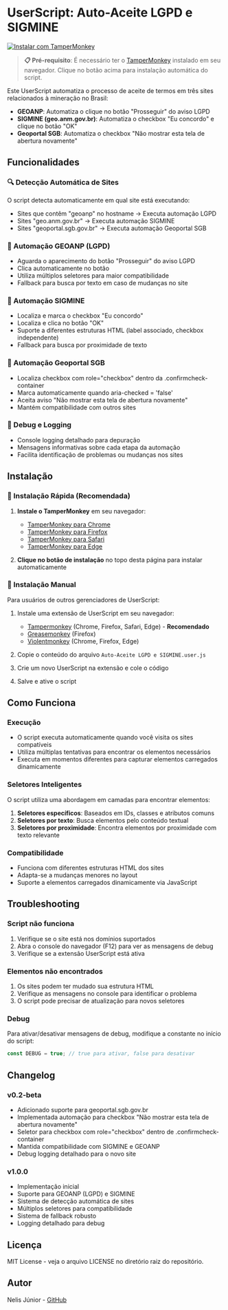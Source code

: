 # UserScript: Auto-Aceite LGPD e SIGMINE

[![Instalar com TamperMonkey](https://img.shields.io/badge/TamperMonkey-Instalar%20Script-blue?style=for-the-badge&logo=tampermonkey)](https://raw.githubusercontent.com/nelisjunior/myscripts/main/userscripts/Auto-Aceite%20LGPD%20e%20SIGMINE.user.js)

> **📋 Pré-requisito**: É necessário ter o [TamperMonkey](https://www.tampermonkey.net/) instalado em seu navegador. Clique no botão acima para instalação automática do script.

Este UserScript automatiza o processo de aceite de termos em três sites relacionados à mineração no Brasil:

- **GEOANP**: Automatiza o clique no botão "Prosseguir" do aviso LGPD
- **SIGMINE (geo.anm.gov.br)**: Automatiza o checkbox "Eu concordo" e clique no botão "OK"
- **Geoportal SGB**: Automatiza o checkbox "Não mostrar esta tela de abertura novamente"

## Funcionalidades

### 🔍 Detecção Automática de Sites
O script detecta automaticamente em qual site está executando:
- Sites que contêm "geoanp" no hostname → Executa automação LGPD
- Sites "geo.anm.gov.br" → Executa automação SIGMINE
- Sites "geoportal.sgb.gov.br" → Executa automação Geoportal SGB

### 🤖 Automação GEOANP (LGPD)
- Aguarda o aparecimento do botão "Prosseguir" do aviso LGPD
- Clica automaticamente no botão
- Utiliza múltiplos seletores para maior compatibilidade
- Fallback para busca por texto em caso de mudanças no site

### 🤖 Automação SIGMINE
- Localiza e marca o checkbox "Eu concordo"
- Localiza e clica no botão "OK" 
- Suporte a diferentes estruturas HTML (label associado, checkbox independente)
- Fallback para busca por proximidade de texto

### 🤖 Automação Geoportal SGB
- Localiza checkbox com role="checkbox" dentro da .confirmcheck-container
- Marca automaticamente quando aria-checked = 'false'
- Aceita aviso "Não mostrar esta tela de abertura novamente"
- Mantém compatibilidade com outros sites

### 🐛 Debug e Logging
- Console logging detalhado para depuração
- Mensagens informativas sobre cada etapa da automação
- Facilita identificação de problemas ou mudanças nos sites

## Instalação

### 🚀 Instalação Rápida (Recomendada)

1. **Instale o TamperMonkey** em seu navegador:
   - [TamperMonkey para Chrome](https://chrome.google.com/webstore/detail/tampermonkey/dhdgffkkebhmkfjojejmpbldmpobfkfo)
   - [TamperMonkey para Firefox](https://addons.mozilla.org/firefox/addon/tampermonkey/)
   - [TamperMonkey para Safari](https://apps.apple.com/app/tampermonkey/id1482490089)
   - [TamperMonkey para Edge](https://microsoftedge.microsoft.com/addons/detail/tampermonkey/iikmkjmpaadaobahmlepeloendndfphd)

2. **Clique no botão de instalação** no topo desta página para instalar automaticamente

### 🔧 Instalação Manual

Para usuários de outros gerenciadores de UserScript:

1. Instale uma extensão de UserScript em seu navegador:
   - [Tampermonkey](https://www.tampermonkey.net/) (Chrome, Firefox, Safari, Edge) - **Recomendado**
   - [Greasemonkey](https://addons.mozilla.org/firefox/addon/greasemonkey/) (Firefox)
   - [Violentmonkey](https://violentmonkey.github.io/) (Chrome, Firefox, Edge)

2. Copie o conteúdo do arquivo `Auto-Aceite LGPD e SIGMINE.user.js`

3. Crie um novo UserScript na extensão e cole o código

4. Salve e ative o script

## Como Funciona

### Execução
- O script executa automaticamente quando você visita os sites compatíveis
- Utiliza múltiplas tentativas para encontrar os elementos necessários
- Executa em momentos diferentes para capturar elementos carregados dinamicamente

### Seletores Inteligentes
O script utiliza uma abordagem em camadas para encontrar elementos:

1. **Seletores específicos**: Baseados em IDs, classes e atributos comuns
2. **Seletores por texto**: Busca elementos pelo conteúdo textual
3. **Seletores por proximidade**: Encontra elementos por proximidade com texto relevante

### Compatibilidade
- Funciona com diferentes estruturas HTML dos sites
- Adapta-se a mudanças menores no layout
- Suporte a elementos carregados dinamicamente via JavaScript

## Troubleshooting

### Script não funciona
1. Verifique se o site está nos domínios suportados
2. Abra o console do navegador (F12) para ver as mensagens de debug
3. Verifique se a extensão UserScript está ativa

### Elementos não encontrados
1. Os sites podem ter mudado sua estrutura HTML
2. Verifique as mensagens no console para identificar o problema
3. O script pode precisar de atualização para novos seletores

### Debug
Para ativar/desativar mensagens de debug, modifique a constante no início do script:
```javascript
const DEBUG = true; // true para ativar, false para desativar
```

## Changelog

### v0.2-beta
- Adicionado suporte para geoportal.sgb.gov.br
- Implementada automação para checkbox "Não mostrar esta tela de abertura novamente"
- Seletor para checkbox com role="checkbox" dentro de .confirmcheck-container
- Mantida compatibilidade com SIGMINE e GEOANP
- Debug logging detalhado para o novo site

### v1.0.0
- Implementação inicial
- Suporte para GEOANP (LGPD) e SIGMINE
- Sistema de detecção automática de sites
- Múltiplos seletores para compatibilidade
- Sistema de fallback robusto
- Logging detalhado para debug

## Licença

MIT License - veja o arquivo LICENSE no diretório raiz do repositório.

## Autor

Nelis Júnior - [GitHub](https://github.com/nelisjunior)